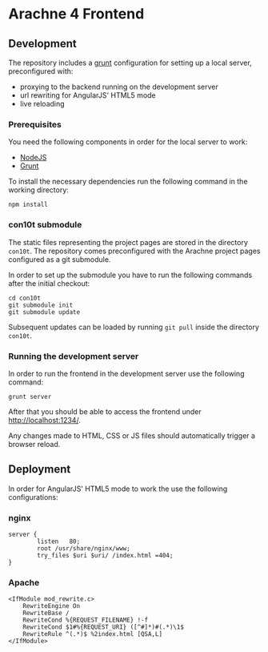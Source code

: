 # Arachne 4 Frontend

## Development

The repository includes a [grunt](http://gruntjs.com/) configuration for setting up a local server, preconfigured with:
* proxying to the backend running on the development server
* url rewriting for AngularJS' HTML5 mode
* live reloading

### Prerequisites

You need the following components in order for the local server to work:
* [NodeJS](https://nodejs.org/download/)
* [Grunt](http://gruntjs.com/getting-started)

To install the necessary dependencies run the following command in the working directory:
```
npm install
```

### con10t submodule

The static files representing the project pages are stored in the directory `con10t`. The repository comes preconfigured with the Arachne project pages configured as a git submodule.

In order to set up the submodule you have to run the following commands after the initial checkout:
```
cd con10t
git submodule init
git submodule update
```

Subsequent updates can be loaded by running `git pull` inside the directory `con10t`.

### Running the development server

In order to run the frontend in the development server use the following command:
```
grunt server
```

After that you should be able to access the frontend under [http://localhost:1234/](http://localhost:1234/).

Any changes made to HTML, CSS or JS files should automatically trigger a browser reload.


## Deployment

In order for AngularJS' HTML5 mode to work the use the following configurations:

### nginx
```
server {
        listen   80;
        root /usr/share/nginx/www;
        try_files $uri $uri/ /index.html =404;
}
```

### Apache

```
<IfModule mod_rewrite.c>
    RewriteEngine On
    RewriteBase /
    RewriteCond %{REQUEST_FILENAME} !-f
    RewriteCond $1#%{REQUEST_URI} ([^#]*)#(.*)\1$
	RewriteRule ^(.*)$ %2index.html [QSA,L]
</IfModule>
```
